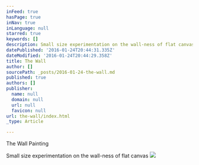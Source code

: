 ```yaml
---
inFeed: true
hasPage: true
inNav: true
inLanguage: null
starred: true
keywords: []
description: Small size experimentation on the wall-ness of flat canvas
datePublished: '2016-01-24T20:44:31.335Z'
dateModified: '2016-01-24T20:44:29.358Z'
title: The Wall
author: []
sourcePath: _posts/2016-01-24-the-wall.md
published: true
authors: []
publisher:
  name: null
  domain: null
  url: null
  favicon: null
url: the-wall/index.html
_type: Article

---
```

The Wall Painting

Small size experimentation on the wall-ness of flat canvas
![](https://the-grid-user-content.s3-us-west-2.amazonaws.com/55f9fc85-7895-4dc8-8505-3a7a7dc9feac.jpg)